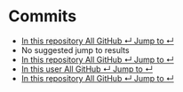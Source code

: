 # Commits

*  [ In this repository All GitHub ↵ Jump to ↵](./)
*  No suggested jump to results
*  [ In this repository All GitHub ↵ Jump to ↵](./)
*  [ In this user All GitHub ↵ Jump to ↵](./)
*  [ In this repository All GitHub ↵ Jump to ↵](./)

